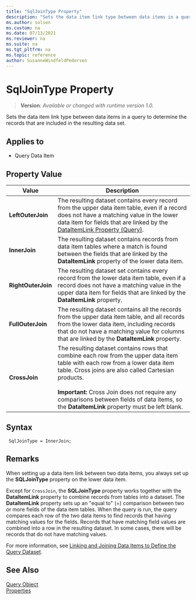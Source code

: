 ```yaml
---
title: "SqlJoinType Property"
description: "Sets the data item link type between data items in a query to determine the records that are included in the resulting data set."
ms.author: solsen
ms.custom: na
ms.date: 07/13/2021
ms.reviewer: na
ms.suite: na
ms.tgt_pltfrm: na
ms.topic: reference
author: SusanneWindfeldPedersen
---
```

[//]: # (START>DO_NOT_EDIT)
[//]: # (IMPORTANT:Do not edit any of the content between here and the END>DO_NOT_EDIT.)
[//]: # (Any modifications should be made in the .xml files in the ModernDev repo.)
# SqlJoinType Property
> **Version**: _Available or changed with runtime version 1.0._

Sets the data item link type between data items in a query to determine the records that are included in the resulting data set.

## Applies to
-   Query Data Item

## Property Value

|Value|Description|
|-----------|---------------------------------------|
|**LeftOuterJoin**|The resulting dataset contains every record from the upper data item table, even if a record does not have a matching value in the lower data item for fields that are linked by the [DataItemLink Property \(Query\)](https://docs.microsoft.com/dynamics365/business-central/dev-itpro/developer/properties/devenv-dataitemlink-query-property).|
|**InnerJoin**|The resulting dataset contains records from data item tables where a match is found between the fields that are linked by the **DataItemLink** property of the lower data item.|
|**RightOuterJoin**|The resulting dataset set contains every record from the lower data item table, even if a record does not have a matching value in the upper data item for fields that are linked by the **DataItemLink** property.|
|**FullOuterJoin**|The resulting dataset contains all the records from the upper data item table, and all records from the lower data item, including records that do not have a matching value for columns that are linked by the **DataItemLink** property.|
|**CrossJoin**|The resulting dataset contains rows that combine each row from the upper data item table with each row from a lower data item table. Cross joins are also called Cartesian products.<br /><br /> **Important:** Cross Join does not require any comparisons between fields of data items, so the **DataItemLink** property must be left blank.|

[//]: # (IMPORTANT: END>DO_NOT_EDIT)


## Syntax

```AL
 SqlJoinType = InnerJoin;
```
  
## Remarks

When setting up a data item link between two data items, you always set up the **SQLJoinType** property on the lower data item.  
  
Except for `CrossJoin`, the **SQLJoinType** property works together with the **DataItemLink** property to combine records from tables into a dataset. The **DataItemLink** property sets up an "equal to" \(=\) comparison between two or more fields of the data item tables. When the query is run, the query compares each row of the two data items to find records that having matching values for the fields. Records that have matching field values are combined into a row in the resulting dataset. In some cases, there will be records that do not have matching values.
  
For more information, see [Linking and Joining Data Items to Define the Query Dataset](../devenv-query-links-joins.md).

## See Also

[Query Object](../devenv-query-object.md)  
[Properties](devenv-properties.md)